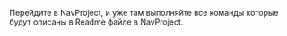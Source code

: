 Перейдите в NavProject, и уже там выполняйте все команды которые будут описаны в Readme файле в NavProject.